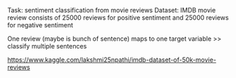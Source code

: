 Task: sentiment classification from movie reviews 
Dataset: IMDB movie review consists of 25000 reviews for positive sentiment and 25000 reviews for negative sentiment

One review (maybe is bunch of sentence) maps to one target variable >> classify multiple sentences 


https://www.kaggle.com/lakshmi25npathi/imdb-dataset-of-50k-movie-reviews
